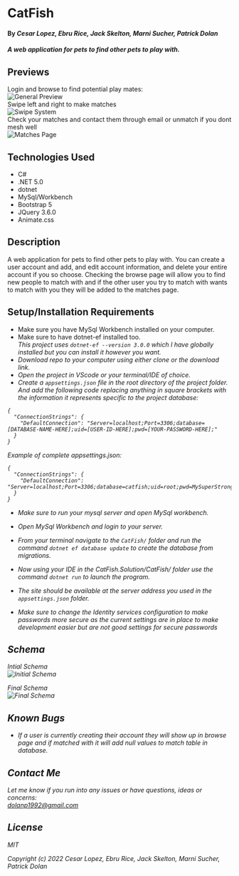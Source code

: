 # CatFish

#### By _**Cesar Lopez, Ebru Rice, Jack Skelton, Marni Sucher, Patrick Dolan**_

#### _A web application for pets to find other pets to play with._

## Previews
Login and browse to find potential play mates: <br>
![General Preview](https://github.com/Patrick-Dolan/Catfish.Solution/blob/main/README_IMAGES/Previews/GeneralPreview.gif)  
Swipe left and right to make matches <br>
![Swipe System](https://github.com/Patrick-Dolan/Catfish.Solution/blob/main/README_IMAGES/Previews/SwipeSystem.gif)  
Check your matches and contact them through email or unmatch if you dont mesh well <br>
![Matches Page](https://github.com/Patrick-Dolan/Catfish.Solution/blob/main/README_IMAGES/Previews/MatchesPage.gif)  

## Technologies Used

* C#
* .NET 5.0
* dotnet
* MySql/Workbench
* Bootstrap 5
* JQuery 3.6.0
* Animate.css

## Description

A web application for pets to find other pets to play with. You can create a user account and add, and edit account information, and delete your entire account if you so choose. Checking the browse page will allow you to find new people to match with and if the other user you try to match with wants to match with you they will be added to the matches page.  

## Setup/Installation Requirements

* Make sure you have MySql Workbench installed on your computer.
* Make sure to have dotnet-ef installed too.<br>
<em>This project uses <code>dotnet-ef --version 3.0.0</code> which I have globally installed but you can install it however you want. 
* Download repo to your computer using either clone or the download link.
* Open the project in VScode or your terminal/IDE of choice.
* Create a <code>appsettings.json</code> file in the root directory of the project folder. And add the following code replacing anything in square brackets with the information it represents specific to the project database:
```
{
  "ConnectionStrings": {
    "DefaultConnection": "Server=localhost;Port=3306;database=[DATABASE-NAME-HERE];uid=[USER-ID-HERE];pwd=[YOUR-PASSWORD-HERE];"
  }
}

```

Example of complete appsettings.json:
```
{
  "ConnectionStrings": {
    "DefaultConnection": "Server=localhost;Port=3306;database=catfish;uid=root;pwd=MySuperStrongPassword;"
  }
}

```

* Make sure to run your mysql server and open MySql workbench.
* Open MySql Workbench and login to your server.
* From your terminal navigate to the <code>CatFish/</code> folder and run the command <code>dotnet ef database update</code> to create the database from migrations.
* Now using your IDE in the CatFish.Solution/CatFish/ folder use the command <code>dotnet run</code> to launch the program. 
* The site should be available at the server address you used in the <code>appsettings.json</code> folder.

* Make sure to change the Identity services configuration to make passwords more secure as the current settings are in place to make development easier but are not good settings for secure passwords

## Schema
Intial Schema<br>
![Initial Schema](https://github.com/Patrick-Dolan/Catfish.Solution/blob/main/README_IMAGES/InitialDogSchema.PNG)

Final Schema<br>
![Final Schema](https://github.com/Patrick-Dolan/Catfish.Solution/blob/main/README_IMAGES/FinalDogSchema.PNG)

## Known Bugs

* _If a user is currently creating their account they will show up in browse page and if matched with it will add null values to match table in database._

## Contact Me

Let me know if you run into any issues or have questions, ideas or concerns:  
dolanp1992@gmail.com

## License

_MIT_

Copyright (c) _2022_ _Cesar Lopez, Ebru Rice, Jack Skelton, Marni Sucher, Patrick Dolan_